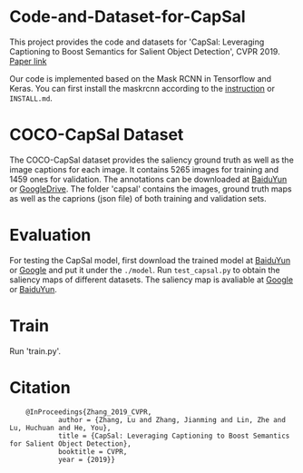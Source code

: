 # Code-and-Dataset-for-CapSal
   This project provides the code and datasets for 'CapSal: Leveraging Captioning to Boost Semantics for Salient Object Detection', CVPR 2019. [Paper link](https://drive.google.com/open?id=1JcZMHBXEX-7AR1P010OXg_wCCC5HukeZ)
    
  
   Our code is implemented based on the Mask RCNN in Tensorflow and Keras. You can first install the maskrcnn according to the [instruction](https://github.com/matterport/Mask_RCNN.git) or `INSTALL.md`. 
# COCO-CapSal Dataset
   The COCO-CapSal dataset provides the saliency ground truth as well as the image captions for each image. It contains 5265 images for training and 1459 ones for validation. The annotations can be downloaded at [BaiduYun](https://pan.baidu.com/s/1iU8A-RII7rvOG9KHz5Dysg) or [GoogleDrive](https://drive.google.com/open?id=1d04vkomA2sT2cUAst9CJYYHwTwNkSg2p). The folder 'capsal' contains the images, ground truth maps as well as the caprions (json file) of both training and validation sets. 
# Evaluation
For testing the CapSal model, first download the trained model at [BaiduYun](https://pan.baidu.com/s/1dQwQ5AdJqBfSSgZPUNR_gg) or [Google](https://drive.google.com/drive/folders/1d04vkomA2sT2cUAst9CJYYHwTwNkSg2p?usp=sharing) and put it under the `./model`. Run `test_capsal.py` to obtain the saliency maps of different datasets. 
The saliency map is avaliable at [Google](https://drive.google.com/open?id=1d04vkomA2sT2cUAst9CJYYHwTwNkSg2p) or [BaiduYun](https://pan.baidu.com/s/1LtlK3ZH8adZCEi8n0ys9BA).
# Train
Run 'train.py'.
# Citation
        @InProceedings{Zhang_2019_CVPR,
                author = {Zhang, Lu and Zhang, Jianming and Lin, Zhe and Lu, Huchuan and He, You},
                title = {CapSal: Leveraging Captioning to Boost Semantics for Salient Object Detection},
                booktitle = CVPR,
                year = {2019}}
